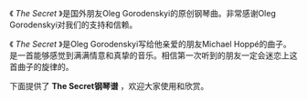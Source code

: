 

《 _The Secret_ 》是国外朋友Oleg Gorodenskyi的原创钢琴曲。非常感谢Oleg Gorodenskyi对我们的支持和信赖。

  

《 _The Secret_ 》是Oleg Gorodenskyi写给他亲爱的朋友Michael
Hoppé的曲子。是一首能够感觉到满满情意和真挚的音乐。相信第一次听到的朋友一定会迷恋上这首曲子的旋律的。

  

下面提供了 **The Secret钢琴谱** ，欢迎大家使用和欣赏。

